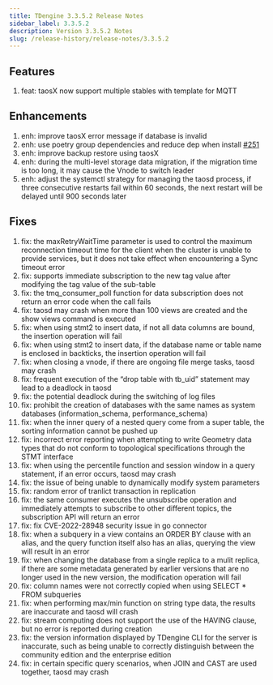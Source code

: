 ```yaml
---
title: TDengine 3.3.5.2 Release Notes
sidebar_label: 3.3.5.2
description: Version 3.3.5.2 Notes
slug: /release-history/release-notes/3.3.5.2
---
```


## Features
  1. feat: taosX now support multiple stables with template for MQTT 

## Enhancements
  1. enh: improve taosX error message if database is invalid 
  2. enh: use poetry group dependencies and reduce dep when install [#251](https://github.com/taosdata/taos-connector-python/issues/251)
  3. enh: improve backup restore using taosX 
  4. enh: during the multi-level storage data migration, if the migration time is too long, it may cause the Vnode to switch leader 
  5. enh: adjust the systemctl strategy for managing the taosd process, if three consecutive restarts fail within 60 seconds, the next restart will be delayed until 900 seconds later

## Fixes
  1. fix: the maxRetryWaitTime parameter is used to control the maximum reconnection timeout time for the client when the cluster is unable to provide services, but it does not take effect when encountering a Sync timeout error 
  2. fix: supports immediate subscription to the new tag value after modifying the tag value of the sub-table 
  3. fix: the tmq_consumer_poll function for data subscription does not return an error code when the call fails
  4. fix: taosd may crash when more than 100 views are created and the show views command is executed
  5. fix: when using stmt2 to insert data, if not all data columns are bound, the insertion operation will fail
  6. fix: when using stmt2 to insert data, if the database name or table name is enclosed in backticks, the insertion operation will fail 
  7. fix: when closing a vnode, if there are ongoing file merge tasks, taosd may crash 
  8. fix: frequent execution of the “drop table with tb_uid” statement may lead to a deadlock in taosd 
  9. fix: the potential deadlock during the switching of log files 
 10. fix: prohibit the creation of databases with the same names as system databases (information_schema, performance_schema) 
 11. fix: when the inner query of a nested query come from a super table, the sorting information cannot be pushed up 
 12. fix: incorrect error reporting when attempting to write Geometry data types that do not conform to topological specifications through the STMT interface 
 13. fix: when using the percentile function and session window in a query statement, if an error occurs, taosd may crash 
 14. fix: the issue of being unable to dynamically modify system parameters 
 15. fix: random error of tranlict transaction in replication 
 16. fix: the same consumer executes the unsubscribe operation and immediately attempts to subscribe to other different topics, the subscription API will return an error 
 17. fix: fix CVE-2022-28948 security issue in go connector 
 18. fix: when a subquery in a view contains an ORDER BY clause with an alias, and the query function itself also has an alias, querying the view will result in an error 
 19. fix: when changing the database from a single replica to a mulit replica, if there are some metadata generated by earlier versions that are no longer used in the new version, the modification operation will fail 
 20. fix: column names were not correctly copied when using SELECT * FROM subqueries 
 21. fix: when performing max/min function on string type data, the results are inaccurate and taosd will crash 
 22. fix: stream computing does not support the use of the HAVING clause, but no error is reported during creation 
 23. fix: the version information displayed by TDengine CLI for the server is inaccurate, such as being unable to correctly distinguish between the community edition and the enterprise edition 
 24. fix: in certain specific query scenarios, when JOIN and CAST are used together, taosd may crash 

